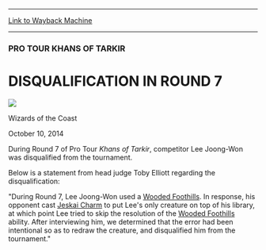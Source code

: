 
---
[Link to Wayback Machine](https://web.archive.org/web/20141013140440/http://magic.wizards.com/en/events/coverage/ptktk/disqualification-round-7-2014-10-10)

[_metadata_:description]:- "During Round 7 of Pro Tour Khans of Tarkir, competitor Lee Joong-Won was disqualified from the tournament. Below is a statement from head judge Toby Elliott regarding the disqualification:"
[_metadata_:generator]:- "Drupal 7 (http://drupal.org)"
[_metadata_:node]:- "286696"
[_metadata_:publish_date]:- "2014-10-10"
[_metadata_:source]:- "div-main"
[_metadata_:title]:- "DISQUALIFICATION IN ROUND 7"
[_metadata_:wayback_capture_timestamp]:- "2014-10-13 14:04:40"
[_metadata_:wayback_raw_url]:- "https://web.archive.org/web/20141013140440id_/http://magic.wizards.com/en/events/coverage/ptktk/disqualification-round-7-2014-10-10"
[_metadata_:wayback_url]:- "http://magic.wizards.com/en/events/coverage/ptktk/disqualification-round-7-2014-10-10"
---





### PRO TOUR KHANS OF TARKIR


DISQUALIFICATION IN ROUND 7
===========================



![](https://media.magic.wizards.com/styles/auth_small/public/images/person/wizards_authorpic_larger.jpg)

Wizards of the Coast




October 10, 2014
 










During Round 7 of Pro Tour *Khans of Tarkir*, competitor Lee Joong-Won was disqualified from the tournament.


Below is a statement from head judge Toby Elliott regarding the disqualification:


"During Round 7, Lee Joong-Won used a [Wooded Foothills](http://gatherer.wizards.com/Pages/Card/Details.aspx?name=Wooded+Foothills). In response, his opponent cast [Jeskai Charm](http://gatherer.wizards.com/Pages/Card/Details.aspx?name=Jeskai+Charm) to put Lee's only creature on top of his library, at which point Lee tried to skip the resolution of the [Wooded Foothills](http://gatherer.wizards.com/Pages/Card/Details.aspx?name=Wooded+Foothills) ability. After interviewing him, we determined that the error had been intentional so as to redraw the creature, and disqualified him from the tournament."







 
 




  







